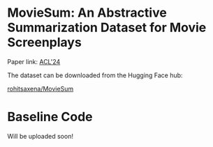 # MovieSum: An Abstractive Summarization Dataset for Movie Screenplays
Paper link: [ACL'24](https://aclanthology.org/2024.findings-acl.239/)

The dataset can be downloaded from the Hugging Face hub:

[rohitsaxena/MovieSum](https://huggingface.co/datasets/rohitsaxena/MovieSum)

# Baseline Code
Will be uploaded soon!
